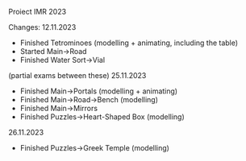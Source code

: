 Proiect IMR 2023

Changes:
12.11.2023
- Finished Tetrominoes (modelling + animating, including the table)
- Started Main->Road
- Finished Water Sort->Vial

(partial exams between these)
25.11.2023
- Finished Main->Portals (modelling + animating)
- Finished Main->Road->Bench (modelling)
- Finished Main->Mirrors
- Finished Puzzles->Heart-Shaped Box (modelling)

26.11.2023
- Finished Puzzles->Greek Temple (modelling)